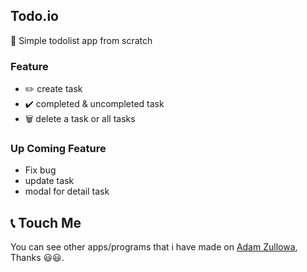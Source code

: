 ## Todo.io

📔 Simple todolist app from scratch

### Feature

- ✏️ create task
- ✔️ completed & uncompleted task
- 🗑 delete a task or all tasks

### Up Coming Feature

- Fix bug
- update task
- modal for detail task

## 📞 Touch Me

You can see other apps/programs that i have made on <a href="https://adamzullowa06.github.io/">Adam Zullowa</a>, Thanks 😃😃.
